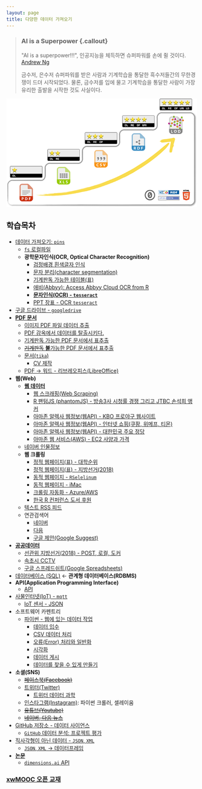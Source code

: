 ```yaml
---
layout: page
title: 다양한 데이터 가져오기
---
```


> ### AI is a Superpower {.callout}
>
> "AI is a superpower!!!", 인공지능을 체득하면 슈퍼파워를 손에 쥘 것이다. [Andrew Ng](https://twitter.com/andrewyng/status/728986380638916609)
>
> 금수저, 은수저 슈퍼파워를 받은 사람과 기계학습을 통달한 흑수저들간의 무한경쟁이 드뎌 시작되었다. 물론, 
> 금수저를 입에 물고 기계학습을 통달한 사람이 가장 유리한 출발을 시작한 것도 사실이다.

![Tim Berners-Lee [5-star deployment scheme for Open Data](https://www.w3.org/DesignIssues/LinkedData.html)](fig/5-star-steps.png)

## 학습목차 

- [데이터 가져오기: `pins`](ingest-data.html)
    - [`fs` 로컬파일](ingest-data-fs.html)
    - **광학문자인식(OCR, Optical Character Recognition)**
        - [검정배경 흰색글자 인식](ocr-white-character.html)
        - [문자 분리(character segmentation)](ocr-white-segmentation.html)
        - [기계판독 가능한 테이블(표)](ocr-table.html)
        - [애비(Abbyy): Access Abbyy Cloud OCR from R](ocr-abbyy.html)
        - **[문자인식(OCR) - `tesseract`](ingest-ocr.html)**
        - [PPT 장표 - OCR `tesseract`](ingest-ocr-ppt.html)
- [구글 드라이브 - `googledrive`](ingest-google-drive.html)
- **[PDF 문서](ds-extract-pdf.html)**
    - [이미지 PDF 파일 데이터 추출](ds-extract-text-from-pdf.html)
    - [PDF 감옥에서 데이터를 탈출시키다.](ds-extract-text-from-pdf-survey.html)
    - [기계판독 가능한 PDF 문서에서 표추출](pdf-extract-table.html)
    - [~~기계판독~~ **불**가능한 PDF 문서에서 표추출](pdf-image-extract-table.html)
    - [문서(`tika`)](ingest-tika.html)
        - [CV 제작](create-cv.html)
    - [PDF &rarr; 워드 - 리브레오피스(LibreOffice)](libreOffice-pdf-word.html)
- **웹(Web)**
    + **[웹 데이터](https://statkclee.github.io/data-science/ds-webdata.html)**
        - [웹 스크래핑(Web Scraping)](https://statkclee.github.io/data-science/data-scraping.html)
        - [R 팬텀JS (phantomJS) - 방송3사 시청률 경쟁 그리고 JTBC 손석희 앵커](https://statkclee.github.io/data-science/ds-phantomJS.html)
        - [아마존 알렉사 웹정보(웹API) - KBO 프로야구 웹사이트](https://statkclee.github.io/data-science/data-webapi-aws-alexa.html)
        - [아마존 알렉사 웹정보(웹API) - 인터넷 쇼핑(쿠팡, 위메프, 티몬)](https://statkclee.github.io/data-science/data-webapi-social-shopping.html)
        - [아마존 알렉사 웹정보(웹API) - 대한민국 주요 정당](https://statkclee.github.io/data-science/data-webapi-party.html)
        - [아마존 웹 서비스(AWS) - EC2 사양과 가격](https://statkclee.github.io/data-science/ds-aws-webservice.html)
    + [네이버 인물정보](naver-people-info.html)
    + **웹 크롤링**
        - [정적 웹페이지(표) - 대학순위](static-webpage-table.html)
        - [정적 웹페이지(표) - 지방선거(2018)](static-webpage-table-2018.html)
        - [동적 웹페이지 - `RSelelinum`](dynamic-webpage-selenium.html)
        - [동적 웹페이지 - iMac](dynamic-webpage-imac.html)
        - [크롤링 자동화 - Azure/AWS](crawl-automation.html)
        - [한국 R 컨퍼런스 도서 후원](crawl-rconf.html)        
    + [텍스트 RSS 피드](ingest-rss.html)
    + 연관검색어
        + [네이버](http://statkclee.github.io/politics/naver-related-search.html)
        + [다음](daum-related-search.html)
        + [구글 제안(Google Suggest)](google-suggest.html)
- [**공공데이터**](ingest-public-open-data.html)
    - [선관위 지방선거(2018) - POST, 로컬, 도커](election-post-docker.html)
    - [속초시 CCTV](cctv-sokcho.html)
    - [구글 스프레드쉬트(Google Spreadsheets)](ingest-google-sheets.html)    
- [데이터베이스 (SQL)](https://statkclee.github.io/data-science/) &larr; **관계형 데이터베이스(RDBMS)**
- **API(Application Programming Interface)**
    - [API](ingest-api.html)
- [사물인터넷(IoT) - `mqtt`](ingest-mqtt.html)
    - [IoT 센서 - JSON](ingest-iot-json.html)
- 소프트웨어 카펜트리
    + [파이썬 - 웹에 있는 데이터 작업](http://statkclee.github.io/web-data-python/)
        * [데이터 입수](http://statkclee.github.io/web-data-python/01-getdata.html)
        * [CSV 데이터 처리](http://statkclee.github.io/web-data-python/02-csv.html)
        * [오류(Error) 처리와 일반화](http://statkclee.github.io/web-data-python/03-generalize.html)
        * [시각화](http://statkclee.github.io/web-data-python/04-visualize.html)
        * [데이터 게시](http://statkclee.github.io/web-data-python/05-makedata.html)
        * [데이터를 찾을 수 있게 만들기](http://statkclee.github.io/web-data-python/06-findable.html)
- **소셜(SNS)**
    + [~~페이스북(Facebook)~~](ingest-facebook.html)
    + [트위터(Twitter)](ingest-twitter.html)
        - [트위터 데이터 과학](ingest-twitter-data-science.html)
    + [인스타그램(Instagram)](ingest-instagram.html): 파이썬 크롤러, 셀레이움
    + [~~유튜브(Youtube)~~](ingest-youtube.html)
    + [~~네이버, 다음 뉴스~~](ingest-news.html)
- [GitHub 저장소 - 데이터 사이언스](ingest-github-repo.html)
    + [`GitHub` 데이터 분석: 프로젝트 평가](ingest-data-github-data-analysis.html)
- [직사각형이 아닌 데이터 - `JSON`, `XML`](non-rectangular-to-dataframe.html)
    + [`JSON`, `XML` &rarr; 데이터프레임](dataframe-to-xml-json.html)
- [**논문**](ingest-bibtex.html)
    + [`dimensions.ai` API](ingest-dimensions-ai.html)

### [xwMOOC 오픈 교재](https://statkclee.github.io/xwMOOC/)

